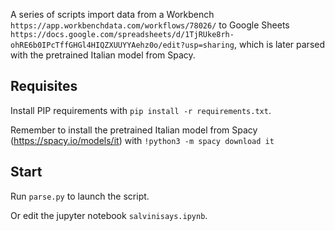 

A series of scripts import data from a Workbench `https://app.workbenchdata.com/workflows/78026/` to Google Sheets `https://docs.google.com/spreadsheets/d/1TjRUke8rh-ohRE6b0IPcTffGHGl4HIQZXUUYYAehz0o/edit?usp=sharing`, 
which is later parsed with the pretrained Italian model from Spacy.


Requisites
----------

Install PIP requirements with `pip install -r requirements.txt`.

Remember to install the pretrained Italian model from Spacy (https://spacy.io/models/it) with `!python3 -m spacy download it`

Start
-----

Run `parse.py` to launch the script.

Or edit the  jupyter notebook `salvinisays.ipynb`.

